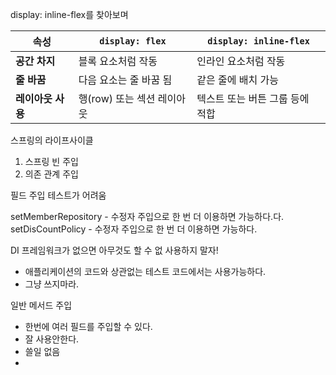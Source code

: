 
display: inline-flex를 찾아보며


| **속성**      | `display: flex`   | `display: inline-flex` |
| ----------- | ----------------- | ---------------------- |
| **공간 차지**   | 블록 요소처럼 작동        | 인라인 요소처럼 작동            |
| **줄 바꿈**    | 다음 요소는 줄 바꿈 됨     | 같은 줄에 배치 가능            |
| **레이아웃 사용** | 행(row) 또는 섹션 레이아웃 | 텍스트 또는 버튼 그룹 등에 적합     |





스프링의 라이프사이클 

1. 스프링 빈 주입
2. 의존 관계 주입


필드 주입
테스트가 어려움

setMemberRepository - 수정자 주입으로 한 번 더 이용하면 가능하다.다.
setDisCountPolicy - 수정자 주입으로 한 번 더 이용하면 가능하다.

DI 프레임워크가 없으면 아무것도 할 수 없
사용하지 말자!
- 애플리케이션의 코드와 상관없는 테스트 코드에서는 사용가능하다.
- 그냥 쓰지마라. 

일반 메서드 주입
- 한번에 여러 필드를 주입할 수 있다.
- 잘 사용안한다.
- 쓸일 없음
- 